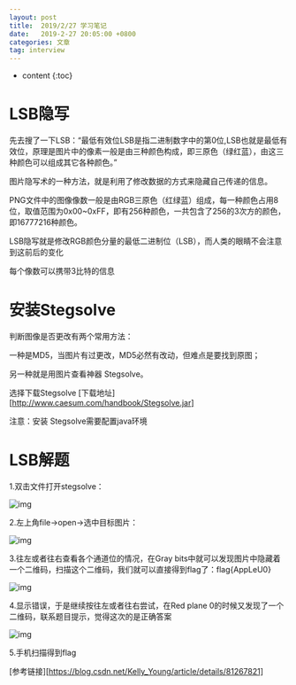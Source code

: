 ```yaml
---
layout: post
title:  2019/2/27 学习笔记
date:   2019-2-27 20:05:00 +0800
categories: 文章
tag: interview
---
```


* content
{:toc}



LSB隐写
====================================
先去搜了一下LSB：“最低有效位LSB是指二进制数字中的第0位,LSB也就是最低有效位，原理是图片中的像素一般是由三种颜色构成，即三原色（绿红蓝），由这三种颜色可以组成其它各种颜色。”

图片隐写术的一种方法，就是利用了修改数据的方式来隐藏自己传递的信息。

PNG文件中的图像像数一般是由RGB三原色（红绿蓝）组成，每一种颜色占用8位，取值范围为0x00~0xFF，即有256种颜色，一共包含了256的3次方的颜色，即16777216种颜色。

LSB隐写就是修改RGB颜色分量的最低二进制位（LSB），而人类的眼睛不会注意到这前后的变化

每个像数可以携带3比特的信息

安装Stegsolve
====================================
判断图像是否更改有两个常用方法：

一种是MD5，当图片有过更改，MD5必然有改动，但难点是要找到原图；

另一种就是用图片查看神器 Stegsolve。

选择下载Stegsolve  [下载地址][http://www.caesum.com/handbook/Stegsolve.jar]

注意：安装 Stegsolve需要配置java环境

# LSB解题

1.双击文件打开stegsolve：

![img](https://wx1.sinaimg.cn/mw1024/0066mMjily1g0mc2v2ugyj304c00tjr5.jpg)

2.左上角file→open→选中目标图片：

![img](https://wx2.sinaimg.cn/mw1024/0066mMjily1g0mc2sbqoyj307h044jr9.jpg)

3.往左或者往右查看各个通道位的情况，在Gray bits中就可以发现图片中隐藏着一个二维码，扫描这个二维码，我们就可以直接得到flag了：flag{AppLeU0}

![img](https://wx3.sinaimg.cn/mw1024/0066mMjily1g0mc2oydzyj30dq0bjaao.jpg)

4.显示错误，于是继续按往左或者往右尝试，在Red plane 0的时候又发现了一个二维码，联系题目提示，觉得这次的是正确答案

![img](https://wx1.sinaimg.cn/mw1024/0066mMjily1g0mbkuz2p5j30dq0bjwel.jpg)

5.手机扫描得到flag

[参考链接][https://blog.csdn.net/Kelly_Young/article/details/81267821]



